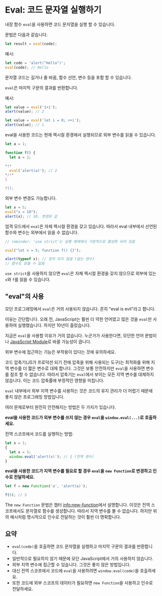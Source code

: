 # Eval: 코드 문자열 실행하기

내장 함수 `eval`을 사용하면 코드 문자열을 실행 할 수 있습니다.

문법은 다음과 같습니다.

```js
let result = eval(code);
```

예시:

```js run
let code = 'alert("Hello")';
eval(code); // Hello
```

문자열 코드는 길거나 줄 바꿈, 함수 선언, 변수 등을 포함 할 수 있습니다.

`eval`은 마지막 구문의 결과를 반환합니다.

예시:
```js run
let value = eval('1+1');
alert(value); // 2
```

```js run
let value = eval('let i = 0; ++i');
alert(value); // 1
```

eval을 사용한 코드는 현재 렉시컬 환경에서 실행되므로 외부 변수를 읽을 수 있습니다.

```js run no-beautify
let a = 1;

function f() {
  let a = 2;

*!*
  eval('alert(a)'); // 2
*/!*
}

f();
```

외부 변수 변경도 가능합니다.

```js untrusted refresh run
let x = 5;
eval("x = 10");
alert(x); // 10, 변경된 값
```

엄격 모드에서 `eval`은 자체 렉시컬 환경을 갖고 있습니다. 따라서 eval 내부에서 선언된 함수와 변수는 외부에서 읽을 수 없습니다.

```js untrusted refresh run
// reminder: 'use strict'는 실행 예제에서 기본적으로 활성화 되어 있음

eval("let x = 5; function f() {}");

alert(typeof x); // 정의 되지 않음 (없는 변수)
// 함수도 읽을 수 없음
```

`use strict`을 사용하지 않으면 `eval`은 자체 렉시컬 환경을 갖지 않으므로 외부에 있는 `x`와 `f`를 읽을 수 있습니다.

## "eval"의 사용

모던 프로그래밍에서 `eval`은 거의 사용되지 않습니다. 흔히 "eval is evil"라고 합니다.

이유는 간단합니다. 오래 전, JavaScript는 훨씬 더 약한 언어였고 많은 것을 `eval`만 사용하여 실행했습니다. 하지만 10년이 흘렀습니다.

지금은 `eval`을 사용할 이유가 거의 없습니다. 누군가가 사용한다면, 모던한 언어 문법이나 [JavaScript Module](info:modules)로 바꿀 가능성이 큽니다.

외부 변수에 접근하는 기능은 부작용이 있다는 것에 유의하세요.

코드 압축기(JS가 프로덕션 되기 전에 압축을 위해 사용되는 도구)는 최적화를 위해 지역 변수를 더 짧은 변수로 대체 합니다. 그것은 보통 안전하지만 `eval`을 사용하면 변수를 참조 할 수 없습니다. 따라서 압축기는 `eval`에서 보이는 모든 지역 변수를 대체하지 않습니다. 이는 코드 압축률에 부정적인 영향을 미칩니다.

`eval` 내부에서 외부 지역 변수를 사용하는 것은 코드의 유지 관리가 더 어렵기 때문에 좋지 않은 프로그래밍 방법입니다.

여러 문제로부터 완전히 안전해지는 방법은 두 가지가 있습니다.

**eval을 사용한 코드가 외부 변수를 쓰지 않는 경우 `eval`을 `window.eval(...)`로 호출하세요.**

전역 스코프에서 코드를 실행하는 방법:

```js untrusted refresh run
let x = 1;
{
  let x = 5;
  window.eval('alert(x)'); // 1 (전역 변수)
}
```

**eval을 사용한 코드가 지역 변수를 필요로 할 경우 `eval`을 `new Function`로 변경하고 인수로 전달하세요.**

```js run
let f = new Function('a', 'alert(a)');

f(5); // 5
```

The `new Function` 문법은 챕터 <info:new-function>에서 설명합니다. 이것은 전역 스코프에서도 문자열로 함수를 생성합니다. 따라서 지역 변수를 볼 수 없습니다. 하지만 위의 예시처럼 명시적으로 인수로 전달하는 것이 훨씬 더 명확합니다.

## 요약

- `eval(code)`을 호출하면 코드 문자열을 실행하고 마지막 구문의 결과를 반환합니다.
- 일반적으로 필요하지 않기 때문에 모던 JavaScript에서 거의 사용하지 않습니다.
- 외부 지역 변수에 접근할 수 있습니다. 그것은 좋지 않은 방법입니다.
- 대신 전역 스코프에서 코드에 `eval`을 사용하려면 `window.eval(code)`을 호출하세요.
- 또한 코드에 외부 스코프의 데이터가 필요하면 `new Function`을 사용하고 인수로 전달하세요.
